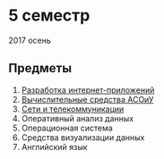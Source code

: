 # 5 семестр

2017 осень

## Предметы

1. [Разработка интернет-приложений](https://github.com/bestK1ngArthur/IU5/tree/master/Term%205/Development%20of%20Internet%20applications)
2. ﻿﻿[Вычислительные средства АСОиУ](https://github.com/bestK1ngArthur/IU5/tree/master/Term%205/Computing%20means%20of%20ASOIS)
3. [Сети и телекоммуникации](https://github.com/bestK1ngArthur/IU5/tree/master/Term%205/Networks%20and%20telecommunications)
4. Оперативный анализ данных
5. Операционная система
6. Средства визуализации данных
7. Английский язык
